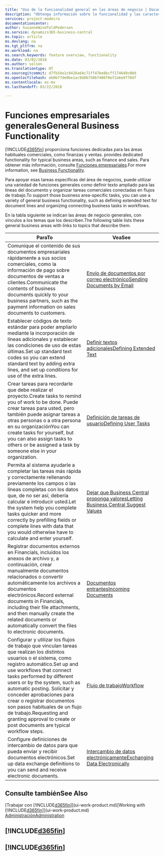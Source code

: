 ```yaml
---
title: "Uso de la funcionalidad general en las áreas de negocio | Documentos de Microsoft"
description: "Obtenga información sobre la funcionalidad y las características que se usan en varias áreas de negocio en Business Central."
services: project-madeira
documentationcenter: 
author: SusanneWindfeldPedersen
ms.service: dynamics365-business-central
ms.topic: article
ms.devlang: na
ms.tgt_pltfrm: na
ms.workload: na
ms.search.keywords: feature overview, functionality
ms.date: 03/02/2018
ms.author: solsen
ms.translationtype: HT
ms.sourcegitcommit: d7fb34e1c9428a64c71ff47be8bcff174649c00d
ms.openlocfilehash: eb0b77de0be1ac9d86750bf406f0ef2a6e9770df
ms.contentlocale: es-mx
ms.lasthandoff: 03/22/2018

---
```

# <a name="general-business-functionality"></a><span data-ttu-id="d46c8-103">Funciones empresariales generales</span><span class="sxs-lookup"><span data-stu-id="d46c8-103">General Business Functionality</span></span>
[!INCLUDE[d365fin](includes/d365fin_md.md)]<span data-ttu-id="d46c8-104"> proporciona funciones dedicadas para las áreas habituales comerciales, como finanzas y ventas.</span><span class="sxs-lookup"><span data-stu-id="d46c8-104"> provides dedicated functionality for typical business areas, such as finance and sales.</span></span> <span data-ttu-id="d46c8-105">Para obtener más información, consulte [Funciones empresariales](across-business-functionality.md).</span><span class="sxs-lookup"><span data-stu-id="d46c8-105">For more information, see [Business Functionality](across-business-functionality.md).</span></span>

<span data-ttu-id="d46c8-106">Para apoyar esas tareas específicas del área de negocios, puede utilizar una variedad de funciones generales como definir texto ampliado para las líneas del documento y organizar tareas comerciales conectadas en flujos de trabajo.</span><span class="sxs-lookup"><span data-stu-id="d46c8-106">To support those business area-specific tasks, you can use a variety of general business functionality, such as defining extended text for document lines and organizing connecting business tasks in workflows.</span></span>

<span data-ttu-id="d46c8-107">En la tabla siguiente se indican las áreas de negocio generales, con vínculos a los temas que los describen.</span><span class="sxs-lookup"><span data-stu-id="d46c8-107">The following table lists these general business areas with links to topics that describe them.</span></span>

| <span data-ttu-id="d46c8-108">Para</span><span class="sxs-lookup"><span data-stu-id="d46c8-108">To</span></span> | <span data-ttu-id="d46c8-109">Vea</span><span class="sxs-lookup"><span data-stu-id="d46c8-109">See</span></span> |
| --- | --- |
| <span data-ttu-id="d46c8-110">Comunique el contenido de sus documentos empresariales rápidamente a sus socios comerciales, como la información de pago sobre documentos de ventas a clientes.</span><span class="sxs-lookup"><span data-stu-id="d46c8-110">Communicate the contents of business documents quickly to your business partners, such as the payment information on sales documents to customers.</span></span> |[<span data-ttu-id="d46c8-111">Envío de documentos por correo electrónico</span><span class="sxs-lookup"><span data-stu-id="d46c8-111">Sending Documents by Email</span></span>](ui-how-send-documents-email.md) |
| <span data-ttu-id="d46c8-112">Establecer códigos de texto estándar para poder ampliarlo mediante la incorporación de líneas adicionales y establecer las condiciones de uso de estas últimas.</span><span class="sxs-lookup"><span data-stu-id="d46c8-112">Set up standard text codes so you can extend standard text by adding extra lines, and set up conditions for use of the extra lines.</span></span> |[<span data-ttu-id="d46c8-113">Definir textos adicionales</span><span class="sxs-lookup"><span data-stu-id="d46c8-113">Defining Extended Text</span></span>](ui-how-define-ext-text.md) |
|<span data-ttu-id="d46c8-114">Crear tareas para recordarle que debe realizar el proyecto.</span><span class="sxs-lookup"><span data-stu-id="d46c8-114">Create tasks to remind you of work to be done.</span></span> <span data-ttu-id="d46c8-115">Puede crear tareas para usted, pero también puede asignar tareas a otras personas o a otra persona en su organización</span><span class="sxs-lookup"><span data-stu-id="d46c8-115">You can create tasks for yourself, but you can also assign tasks to others or be assigned a task by someone else in your organization.</span></span>|[<span data-ttu-id="d46c8-116">Definición de tareas de usuario</span><span class="sxs-lookup"><span data-stu-id="d46c8-116">Defining User Tasks</span></span>](across-user-tasks.md)|
|<span data-ttu-id="d46c8-117">Permita al sistema ayudarle a completar las tareas más rápida y correctamente rellenando previamente los campos o las líneas completas con los datos que, de no ser así, debería calcular e introducir usted.</span><span class="sxs-lookup"><span data-stu-id="d46c8-117">Let the system help you complete tasks quicker and more correctly by prefilling fields or complete lines with data that you would otherwise have to calculate and enter yourself.</span></span>|[<span data-ttu-id="d46c8-118">Dejar que Business Central proponga valores</span><span class="sxs-lookup"><span data-stu-id="d46c8-118">Letting Business Central Suggest Values</span></span>](ui-let-system-suggest-values.md)|
|<span data-ttu-id="d46c8-119">Registrar documentos externos en Financials, incluidos los anexos de archivo y, a continuación, crear manualmente documentos relacionados o convertir automáticamente los archivos a documentos electrónicos.</span><span class="sxs-lookup"><span data-stu-id="d46c8-119">Record external documents in Financials, including their file attachments, and then manually create the related documents or automatically convert the files to electronic documents.</span></span>|[<span data-ttu-id="d46c8-120">Documentos entrantes</span><span class="sxs-lookup"><span data-stu-id="d46c8-120">Incoming Documents</span></span>](across-income-documents.md)|
|<span data-ttu-id="d46c8-121">Configurar y utilizar los flujos de trabajo que vinculan tareas que realizan los distintos usuarios o el sistema, como registro automático.</span><span class="sxs-lookup"><span data-stu-id="d46c8-121">Set up and use workflows that connect tasks performed by different users or by the system, such as automatic posting.</span></span> <span data-ttu-id="d46c8-122">Solicitar y conceder aprobaciones para crear o registrar documentos son pasos habituales de un flujo de trabajo.</span><span class="sxs-lookup"><span data-stu-id="d46c8-122">Requesting and granting approval to create or post documents are typical workflow steps.</span></span>|[<span data-ttu-id="d46c8-123">Flujo de trabajo</span><span class="sxs-lookup"><span data-stu-id="d46c8-123">Workflow</span></span>](across-workflow.md)|
| <span data-ttu-id="d46c8-124">Configure definiciones de intercambio de datos para que pueda enviar y recibir documentos electrónicos.</span><span class="sxs-lookup"><span data-stu-id="d46c8-124">Set up data exchange definitions to you can send and receive electronic documents.</span></span> |[<span data-ttu-id="d46c8-125">Intercambio de datos electrónicamente</span><span class="sxs-lookup"><span data-stu-id="d46c8-125">Exchanging Data Electronically</span></span>](across-data-exchange.md) |

## <a name="see-also"></a><span data-ttu-id="d46c8-126">Consulte también</span><span class="sxs-lookup"><span data-stu-id="d46c8-126">See Also</span></span>
<span data-ttu-id="d46c8-127">[Trabajar con [!INCLUDE[d365fin](includes/d365fin_md.md)]](ui-work-product.md)</span><span class="sxs-lookup"><span data-stu-id="d46c8-127">[Working with [!INCLUDE[d365fin](includes/d365fin_md.md)]](ui-work-product.md)</span></span>  
[<span data-ttu-id="d46c8-128">Administración</span><span class="sxs-lookup"><span data-stu-id="d46c8-128">Administration</span></span>](admin-setup-and-administration.md)

## [!INCLUDE[d365fin](includes/free_trial_md.md)]  
## [!INCLUDE[d365fin](includes/training_link_md.md)]

